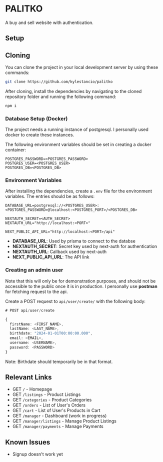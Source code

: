 # PALITKO

A buy and sell website with authentication.

## Setup

## Cloning
You can clone the project in your local development server by using these commands:

```sh
git clone https://github.com/kylestancio/palitko
```

After cloning, install the dependencies by navigating to the cloned repository folder and running the following command:

```sh
npm i
```

### Database Setup (Docker)

The project needs a running instance of postgresql. I personally used docker to create these instances.

The following environment variables should be set in creating a docker container:

```
POSTGRES_PASSWORD=<POSTGRES_PASSWORD>
POSTGRES_USER=<POSTGRES_USER>
POSTGRES_DB=<POSTGRES_DB>
```

### Environment Variables

After installing the dependencies, create a `.env` file for the environment variables. The entries should be as follows:

```
DATABASE_URL=postgresql://<POSTGRES_USER>:<POSTGRES_PASSWORD>@localhost:<POSTGRES_PORT>/<POSTGRES_DB>

NEXTAUTH_SECRET=<AUTH_SECRET>
NEXTAUTH_URL="http://localhost:<PORT>"

NEXT_PUBLIC_API_URL="http://localhost:<PORT>/api"
```

* **DATABASE_URL**: Used by prisma to connect to the databse
* **NEXTAUTH_SECRET**: Secret key used by next-auth for authentication
* **NEXTAUTH_URL**: Callback used by next-auth
* **NEXT_PUBLIC_API_URL**: The API link

### Creating an admin user
Note that this will only be for demonstration purposes, and should not be accessible to the public once it is in production. I personally use **postman** for fetching request to the api.

Create a POST request to `api/user/create/` with the following body:

```ts
# POST api/user/create

{ 
  firstName: <FIRST_NAME>,
  lastName: <LAST_NAME>,
  birthdate: "2024-01-01T00:00:00.000",
  email: <EMAIL>,
  username: <USERNAME>,
  password: <PASSWORD>
}

```

Note: Birthdate should temporarily be in that format.

## Relevant Links

* GET `/` - Homepage
* GET `/listings` - Product Listings
* GET `/categories` - Product Categories
* GET `/orders` - List of User's Orders
* GET `/cart` - List of User's Products in Cart
* GET `/manager` - Dashboard (work in progress)
* GET `/manager/listings` - Manage Product Listings
* GET `/manager/payments` - Manage Payments


## Known Issues

* Signup doesn't work yet
